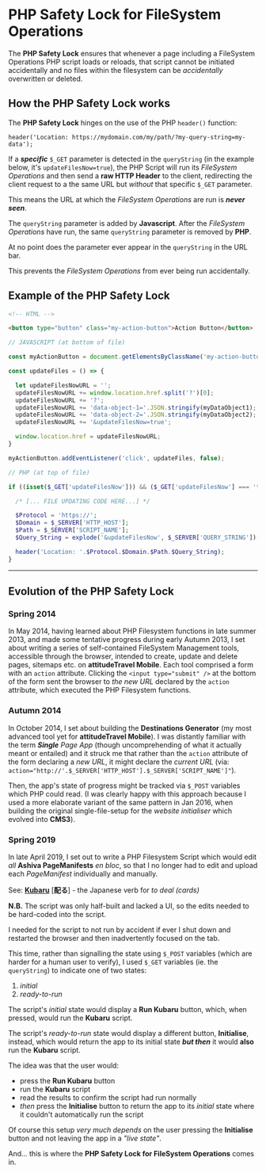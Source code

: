 # PHP Safety Lock for FileSystem Operations
The **PHP Safety Lock** ensures that whenever a page including a FileSystem Operations PHP script loads or reloads, that script cannot be initiated accidentally and no files within the filesystem can be *accidentally* overwritten or deleted.

## How the PHP Safety Lock works

The **PHP Safety Lock** hinges on the use of the PHP `header()` function:

    header('Location: https://mydomain.com/my/path/?my-query-string=my-data');

If a ***specific*** `$_GET` parameter is detected in the `queryString` (in the example below, it's `updateFilesNow=true`), the PHP Script will run its *FileSystem Operations* and then send a **raw HTTP Header** to the client, redirecting the client request to a the same URL but *without* that specific `$_GET` parameter.

This means the URL at which the *FileSystem Operations* are run is ***never seen***.

The `queryString` parameter is added by **Javascript**.
After the *FileSystem Operations* have run, the same `queryString` parameter is removed by **PHP**.

At no point does the parameter ever appear in the `queryString` in the URL bar.

This prevents the *FileSystem Operations* from ever being run accidentally.


## Example of the PHP Safety Lock

```html
<!-- HTML -->

<button type="button" class="my-action-button">Action Button</button>
```

```javascript
// JAVASCRIPT (at bottom of file)

const myActionButton = document.getElementsByClassName('my-action-button')[0];

const updateFiles = () => {

  let updateFilesNowURL = '';
  updateFilesNowURL += window.location.href.split('?')[0];
  updateFilesNowURL += '?';
  updateFilesNowURL += 'data-object-1='.JSON.stringify(myDataObject1);
  updateFilesNowURL += 'data-object-2='.JSON.stringify(myDataObject2);
  updateFilesNowURL += '&updateFilesNow=true';

  window.location.href = updateFilesNowURL;
}

myActionButton.addEventListener('click', updateFiles, false);
```

```php
// PHP (at top of file)

if ((isset($_GET['updateFilesNow'])) && ($_GET['updateFilesNow'] === 'true')) {

  /* [... FILE UPDATING CODE HERE...] */

  $Protocol = 'https://';
  $Domain = $_SERVER['HTTP_HOST'];
  $Path = $_SERVER['SCRIPT_NAME'];
  $Query_String = explode('&updateFilesNow', $_SERVER['QUERY_STRING'])[0];

  header('Location: '.$Protocol.$Domain.$Path.$Query_String);
}

```
______

## Evolution of the PHP Safety Lock

### Spring 2014

In May 2014, having learned about PHP Filesystem functions in late summer 2013, and made some tentative progress during early Autumn 2013, I set about writing a series of self-contained FileSystem Management tools, accessible through the browser, intended to create, update and delete pages, sitemaps etc. on **attitudeTravel Mobile**. Each tool comprised a form with an `action` attribute. Clicking the `<input type="submit" />` at the bottom of the form sent the browser to *the new URL* declared by the `action` attribute, which executed the PHP Filesystem functions.

### Autumn 2014

In October 2014, I set about building the **Destinations Generator** (my most advanced tool yet for **attitudeTravel Mobile**). I was distantly familiar with the term ***Single** Page App* (though uncomprehending of what it actually meant or entailed) and it struck me that rather than the `action` attribute of the form declaring a *new URL*, it might declare the *current URL* (via: `action="http://'.$_SERVER['HTTP_HOST'].$_SERVER['SCRIPT_NAME']"`).

Then, the app's state of progress might be tracked via `$_POST` variables which PHP could read. (I was clearly happy with this approach because I used a more elaborate variant of the same pattern in Jan 2016, when building the original single-file-setup for the *website initialiser* which evolved into **CMS3**). 

### Spring 2019

In late April 2019, I set out to write a PHP Filesystem Script which would edit *all* **Ashiva PageManifests** *en bloc*, so that I no longer had to edit and upload each *PageManifest* individually and manually.

See: [**Kubaru**](https://github.com/RouninMedia/kubaru) \[**配る**\] - the Japanese verb for *to deal (cards)*

**N.B.** The script was only half-built and lacked a UI, so the edits needed to be hard-coded into the script.

I needed for the script to not run by accident if ever I shut down and restarted the browser and then inadvertently focused on the tab.

This time, rather than signalling the state using `$_POST` variables (which are harder for a human user to verify), I used `$_GET` variables (ie. the `queryString`) to indicate one of two states:

  1. *initial*
  2. *ready-to-run*

The script's *initial* state would display a **Run Kubaru** button, which, when pressed, would run the **Kubaru** script.

The script's *ready-to-run* state would display a different button, **Initialise**, instead, which would return the app to its initial state ***but then*** it would **also** run the **Kubaru** script.

The idea was that the user would:

 - press the **Run Kubaru** button
 - run the **Kubaru** script
 - read the results to confirm the script had run normally
 - *then* press the **Initialise** button to return the app to its *initial* state where it couldn't automatically run the script

Of course this setup *very much depends* on the user pressing the **Initialise** button and not leaving the app in a *"live state"*.

And... this is where the **PHP Safety Lock for FileSystem Operations** comes in.
